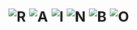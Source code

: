 # ![R](https://img.shields.io/badge/-R-%23ff3838?style=for-the-badge) ![A](https://img.shields.io/badge/-A-%23ff9f1a?style=for-the-badge) ![I](https://img.shields.io/badge/-I-%23fff200?style=for-the-badge) ![N](https://img.shields.io/badge/-N-%233ae374?style=for-the-badge) ![B](https://img.shields.io/badge/-B-%2317c0eb?style=for-the-badge) ![O](https://img.shields.io/badge/-O-%237158e2?style=for-the-badge)
